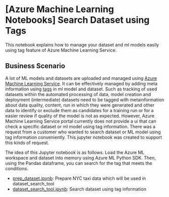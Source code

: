 # [Azure Machine Learning Notebooks] Search Dataset using Tags

This notebook explains how to manage your dataset and ml models easily using tag feature of Azure Machine Learning Service.

## Business Scenario

A lot of ML models and datasets are uploaded and managed using [Azure Machine Learning Service](https://azure.microsoft.com/en-us/services/machine-learning/). It can be effectively managed by adding meta information using [tags](https://docs.microsoft.com/en-us/python/api/azureml-core/azureml.data.abstract_dataset.abstractdataset?view=azure-ml-py#add-tags-tags-none-) in ml model and dataset.
Such as tracking of used datasets within the automated processing of data, model creation and deployment (intermediate) datasets need to be tagged with metainformation about data quality, content, run in which they were generated and other data to identify or exclude them as candidates for a training run or for a easier review if quality of the model is not as expected.
However, Azure Machine Learning Service portal currently does not provide a ui that can check a specific dataset or ml model using tag information. There was a request from a customer who wanted to search dataset or ML model using tag information conveniently. This jupyter notebook was created to support this kinds of request.

The idea of this Jupyter notebook is as follows. Load the Azure ML workspace and dataset into memory using Azure ML Python SDK. Then, using the Pandas dataframe, you can search for the tag that meets the conditions.

* [prep_dataset.ipynb](./prep_dataset.ipynb): Prepare NYC taxi data which will be used in dataset_search_tool
* [dataset_search_tool.ipynb](./dataset_search_tool.ipynb): Search dataset using tag information